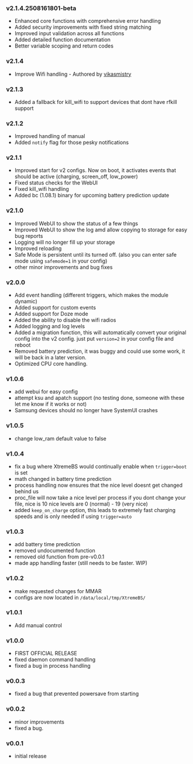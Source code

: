 
### v2.1.4.2508161801-beta
  - Enhanced core functions with comprehensive error handling
  - Added security improvements with fixed string matching
  - Improved input validation across all functions
  - Added detailed function documentation
  - Better variable scoping and return codes

### v2.1.4
  - Improve Wifi handling - Authored by [vikasmistry](https://github.com/vikasmistry)

### v2.1.3
  - Added a fallback for kill_wifi to support devices that dont have rfkill support

### v2.1.2
  - Improved handling of manual
  - Added `notify` flag for those pesky notifications

### v2.1.1
  - Improved start for v2 configs. Now on boot, it activates events that should be active (charging, screen_off, low_power)
  - Fixed status checks for the WebUI
  - Fixed kill_wifi handling
  - Added bc (1.08.1) binary for upcoming battery prediction update

### v2.1.0
  - Improved WebUI to show the status of a few things
  - Improved WebUI to show the log amd allow copying to storage for easy bug reports
  - Logging will no longer fill up your storage
  - Improved reloading
  - Safe Mode is persistent until its turned off. (also you can enter safe mode using `safemode=1` in your config)
  - other minor improvements and bug fixes

### v2.0.0
  - Add event handling (different triggers, which makes the module dynamic)
  - Added support for custom events
  - Added support for Doze mode
  - Added the ability to disable the wifi radios
  - Added logging and log levels
  - Added a migration function, this will automatically convert your original config into the v2 config. just put `version=2` in your config file and reboot
  - Removed battery prediction, it was buggy and could use some work, it will be back in a later version.
  - Optimized CPU core handling.

### v1.0.6
  - add webui for easy config
  - attempt ksu and apatch support (no testing done, someone with these let me know if it works or not)
  - Samsung devices should no longer have SystemUI crashes

### v1.0.5
  - change low_ram default value to false

### v1.0.4

  - fix a bug where XtremeBS would continually enable when `trigger=boot` is set
  - math changed in battery time prediction
  - process handling now ensures that the
  nice level doesnt get changed behind us
  - proc_file will now take a nice level per process
  if you dont change your file, nice is 10
  nice levels are 0 (normal) - 19 (very nice)
  - added `keep_on_charge` option, this leads to extremely fast charging speeds and is only needed if using `trigger=auto`

### v1.0.3

  - add battery time prediction
  - removed undocumented function
  - removed old function from pre-v0.0.1
  - made app handling faster (still needs to be faster. WIP)

### v1.0.2

  - make requested changes for MMAR
  - configs are now located in `/data/local/tmp/XtremeBS/`

### v1.0.1

  - Add manual control

### v1.0.0

  - FIRST OFFICIAL RELEASE
  - fixed daemon command handling
  - fixed a bug in process handling

### v0.0.3

  - fixed a bug that prevented powersave from starting

### v0.0.2

  - minor improvements
  - fixed a bug.

### v0.0.1

  - initial release
